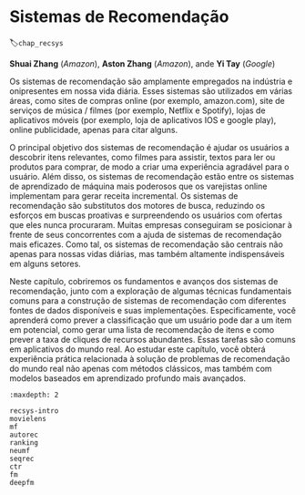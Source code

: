 # Sistemas de Recomendação
:label:`chap_recsys`


**Shuai Zhang** (*Amazon*), **Aston Zhang** (*Amazon*), ande **Yi Tay** (*Google*)


Os sistemas de recomendação são amplamente empregados na indústria e onipresentes em nossa vida diária. Esses sistemas são utilizados em várias áreas, como sites de compras online (por exemplo, amazon.com), site de serviços de música / filmes (por exemplo, Netflix e Spotify), lojas de aplicativos móveis (por exemplo, loja de aplicativos IOS e google play), online publicidade, apenas para citar alguns.

O principal objetivo dos sistemas de recomendação é ajudar os usuários a descobrir itens relevantes, como filmes para assistir, textos para ler ou produtos para comprar, de modo a criar uma experiência agradável para o usuário. Além disso, os sistemas de recomendação estão entre os sistemas de aprendizado de máquina mais poderosos que os varejistas online implementam para gerar receita incremental. Os sistemas de recomendação são substitutos dos motores de busca, reduzindo os esforços em buscas proativas e surpreendendo os usuários com ofertas que eles nunca procuraram. Muitas empresas conseguiram se posicionar à frente de seus concorrentes com a ajuda de sistemas de recomendação mais eficazes. Como tal, os sistemas de recomendação são centrais não apenas para nossas vidas diárias, mas também altamente indispensáveis ​​em alguns setores.

Neste capítulo, cobriremos os fundamentos e avanços dos sistemas de recomendação, junto com a exploração de algumas técnicas fundamentais comuns para a construção de sistemas de recomendação com diferentes fontes de dados disponíveis e suas implementações. Especificamente, você aprenderá como prever a classificação que um usuário pode dar a um item em potencial, como gerar uma lista de recomendação de itens e como prever a taxa de cliques de recursos abundantes. Essas tarefas são comuns em aplicativos do mundo real. Ao estudar este capítulo, você obterá experiência prática relacionada à solução de problemas de recomendação do mundo real não apenas com métodos clássicos, mas também com modelos baseados em aprendizado profundo mais avançados.

```toc
:maxdepth: 2

recsys-intro
movielens
mf
autorec
ranking
neumf
seqrec
ctr
fm
deepfm
```

<!--stackedit_data:
eyJoaXN0b3J5IjpbMTYwMjI4ODI5MywtMTk4OTM4Mjk2MV19
-->